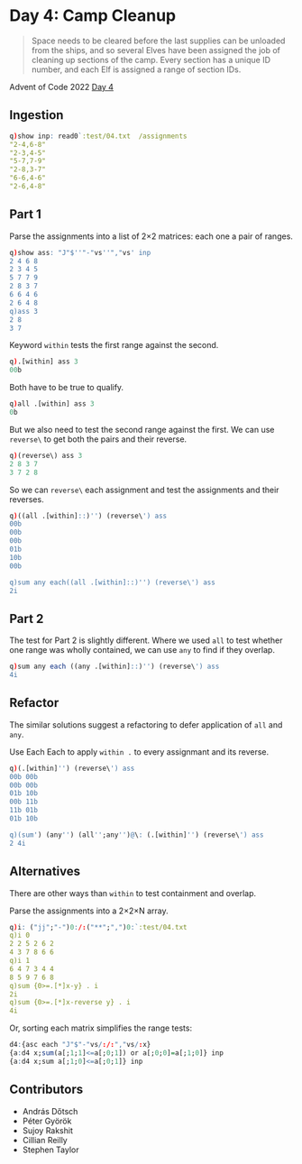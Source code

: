 # Day 4: Camp Cleanup 

> Space needs to be cleared before the last supplies can be unloaded from the ships, and so several Elves have been assigned the job of cleaning up sections of the camp. Every section has a unique ID number, and each Elf is assigned a range of section IDs.

Advent of Code 2022 [Day 4](https://adventofcode.com/2022/day/4)

## Ingestion

```q
q)show inp: read0`:test/04.txt  /assignments
"2-4,6-8"
"2-3,4-5"
"5-7,7-9"
"2-8,3-7"
"6-6,4-6"
"2-6,4-8"
```


## Part 1

Parse the assignments into a list of 2×2 matrices: each one a pair of ranges.

```q
q)show ass: "J"$''"-"vs''","vs' inp
2 4 6 8
2 3 4 5
5 7 7 9
2 8 3 7
6 6 4 6
2 6 4 8
q)ass 3
2 8
3 7
```

Keyword `within` tests the first range against the second.

```q
q).[within] ass 3
00b
```

Both have to be true to qualify.

```q
q)all .[within] ass 3
0b
```

But we also need to test the second range against the first. 
We can use `reverse\` to get both the pairs and their reverse.

```q
q)(reverse\) ass 3
2 8 3 7
3 7 2 8
```

So we can `reverse\` each assignment and test the assignments and their reverses.

```q
q)((all .[within]::)'') (reverse\') ass
00b
00b
00b
01b
10b
00b

q)sum any each((all .[within]::)'') (reverse\') ass
2i
```

## Part 2

The test for Part 2 is slightly different. 
Where we used `all` to test whether one range was wholly contained, we can use `any` to find if they overlap.

```q
q)sum any each ((any .[within]::)'') (reverse\') ass
4i
```

## Refactor

The similar solutions suggest a refactoring to defer application of `all` and `any`.

Use Each Each to apply `within .` to every assignmant and its reverse.

```q
q)(.[within]'') (reverse\') ass
00b 00b
00b 00b
01b 10b
00b 11b
11b 01b
01b 10b

q)(sum') (any'') (all'';any'')@\: (.[within]'') (reverse\') ass
2 4i
```

## Alternatives

There are other ways than `within` to test containment and overlap. 

Parse the assignments into a 2×2×N array.

```q
q)i: ("jj";"-")0:/:("**";",")0:`:test/04.txt
q)i 0
2 2 5 2 6 2
4 3 7 8 6 6
q)i 1
6 4 7 3 4 4
8 5 9 7 6 8
q)sum {0>=.[*]x-y} . i
2i
q)sum {0>=.[*]x-reverse y} . i
4i
```

Or, sorting each matrix simplifies the range tests:

```q
d4:{asc each "J"$"-"vs/:/:","vs/:x} 
{a:d4 x;sum(a[;1;1]<=a[;0;1]) or a[;0;0]=a[;1;0]} inp
{a:d4 x;sum a[;1;0]<=a[;0;1]} inp
```

## Contributors

* András Dőtsch
* Péter Györök
* Sujoy Rakshit
* Cillian Reilly
* Stephen Taylor

